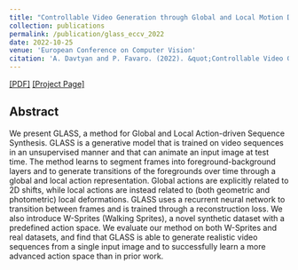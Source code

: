 ```yaml
---
title: "Controllable Video Generation through Global and Local Motion Dynamics"
collection: publications
permalink: /publication/glass_eccv_2022
date: 2022-10-25
venue: 'European Conference on Computer Vision'
citation: 'A. Davtyan and P. Favaro. (2022). &quot;Controllable Video Generation through Global and Local Motion Dynamics.&quot; In <i>Proceedings of the European Conference on Computer Vision 2022</i>.'
---
```


[[PDF]](https://arxiv.org/pdf/2204.06558.pdf) [[Project Page]](https://araachie.github.io/glass/)

## Abstract

We present GLASS, a method for Global and Local Action-driven Sequence Synthesis. GLASS is a generative model that is trained on video sequences in an unsupervised manner and that can animate an input image at test time. The method learns to segment frames into foreground-background layers and to generate transitions of the foregrounds over time through a global and local action representation. Global actions are explicitly related to 2D shifts, while local actions are instead related to (both geometric and photometric) local deformations. GLASS uses a recurrent neural network to transition between frames and is trained through a reconstruction loss. We also introduce W-Sprites (Walking Sprites), a novel synthetic dataset with a predefined action space. We evaluate our method on both W-Sprites and real datasets, and find that GLASS is able to generate realistic video sequences from a single input image and to successfully learn a more advanced action space than in prior work.
